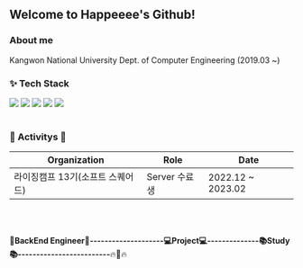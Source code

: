 ## Welcome to Happeeee's Github!

### About me
Kangwon National University Dept. of Computer Engineering (2019.03 ~)

### :sparkles: Tech Stack
 <img src="https://img.shields.io/badge/JAVA-FF9E0F?style=flat-square&logo=java&logoColor=white"/> 
 <img src="https://img.shields.io/badge/C++-00599C?style=flat-square&logo=c++&logoColor=white"/>
 <img src="https://img.shields.io/badge/Spring Boot-6DB33F?style=flat-square&logo=Spring Boot&logoColor=white"/> 
 <img src="https://img.shields.io/badge/MySQL-4479A1?style=flat-square&logo=MySQL&logoColor=white"/> 
 <img src="https://img.shields.io/badge/AWS-232F3E?style=flat-square&logo=Amazon AWS&logoColor=white"/> 

 </br>
 </br>

### :running: Activitys :running:
|Organization|Role|Date|
 |---|---|---|
|라이징캠프 13기(소프트 스퀘어드)|Server 수료생|2022.12 ~ 2023.02|

  </br>

</br>

:star2:**BackEnd Engineer:star2:--------------------:computer:Project:computer:--------------:books:Study:books:-------------------------**:fire::running::fire:
